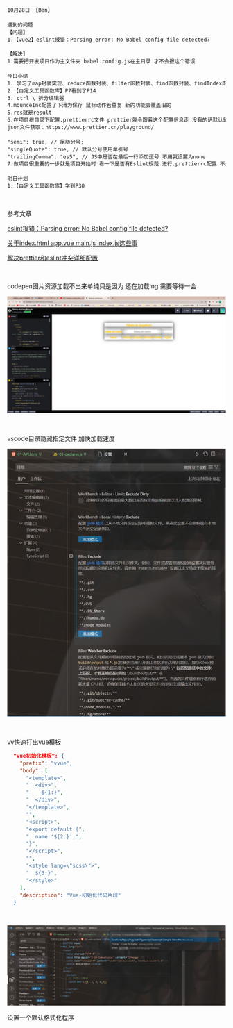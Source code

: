 ```html
10月28日 【Ben】

遇到的问题
【问题】
1.【vue2】eslint报错：Parsing error: No Babel config file detected?

【解决】
1.需要把开发项目作为主文件夹 babel.config.js在主目录 才不会报这个错误

今日小结
1. 学习了map封装实现、reduce函数封装、filter函数封装、find函数封装、findIndex函数封装、数组去重
2.【自定义工具函数库】P7看到了P14
3. ctrl \ 拆分编辑器
4.mounceInc配置了下滑为保存 鼠标动作若重复 新的功能会覆盖旧的
5.res就是result
6.在项目根目录下配置.prettierrc文件 prettier就会跟着这个配置信息走 没有的话默认是跟着vscode
json文件获取：https://www.prettier.cn/playground/

"semi": true, // 尾随分号;
"singleQuote": true, // 默认分号使用单引号
"trailingComma": "es5", // JS中是否在最后一行添加逗号 不用就设置为none
7.做项目很重要的一步就是项目开始时 看一下是否有Eslint规范 进行.prettierrc配置 不然的话就把prettier禁用了 别待会一堆规范问题

明日计划
1.【自定义工具函数库】学到P30
```

​	

参考文章

[eslint报错：Parsing error: No Babel config file detected?](https://www.cnblogs.com/hmy-666/p/16441069.html)

[关于index.html app.vue main.js index.js这些事](https://blog.csdn.net/zy_leslie/article/details/96129390?depth_1-utm_source=distribute.pc_relevant.none-task&utm_source=distribute.pc_relevant.none-task)

[解决prettier和eslint冲突详细配置](https://segmentfault.com/a/1190000041023812)

​	

codepen图片资源加载不出来单纯只是因为 还在加载ing 需要等待一会

![image-20221028111501294](10月28日.assets/image-20221028111501294.png)

​	

vscode目录隐藏指定文件 加快加载速度

![image-20221028131350698](10月28日.assets/image-20221028131350698.png)

​	

vv快速打出vue模板

```json
  "vue初始化模板": {
    "prefix": "vvue",
    "body": [
      "<template>",
      "  <div>",
      "    ${1:}",
      "  </div>",
      "</template>",
      "",
      "<script>",
      "export default {",
      "  name:'${2:}',",
      "}",
      "</script>",
      "",
      "<style lang=\"scss\">",
      "  ${3:}",
      "</style>"
    ],
    "description": "Vue-初始化代码片段"
  }
```

​	

![image-20221028140456371](10月28日.assets/image-20221028140456371.png)

设置一个默认格式化程序
